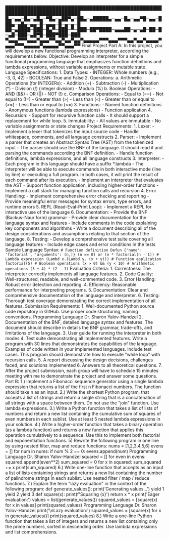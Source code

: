 

██████████████████████████████████████████████████████████████████████████
█▄─▄▄─█▄─▄█▄─▀█▄─▄██▀▄─██▄─▄█████▄─▄▄─█▄─▄▄▀█─▄▄─███▄─▄█▄─▄▄─█─▄▄▄─█─▄─▄─█
██─▄████─███─█▄▀─███─▀─███─██▀████─▄▄▄██─▄─▄█─██─█─▄█─███─▄█▀█─███▀███─███
▀▄▄▄▀▀▀▄▄▄▀▄▄▄▀▀▄▄▀▄▄▀▄▄▀▄▄▄▄▄▀▀▀▄▄▄▀▀▀▄▄▀▄▄▀▄▄▄▄▀▄▄▄▀▀▀▄▄▄▄▄▀▄▄▄▄▄▀▀▄▄▄▀▀
        Final Project
        Part A:
        In this project, you will develop a new functional programming
        interpreter, according the requirements below.
        Objective:
        Develop an interpreter for a simple functional programming language
        that emphasizes function definitions and lambda expressions, without
        variable assignments or mutable state.
        Language Specifications:
        1. Data Types:
            - INTEGER: Whole numbers (e.g., -3, 0, 42)
            - BOOLEAN: True and False
        2. Operations:
        a. Arithmetic Operations (for INTEGERs):
            - Addition (+)
            - Subtraction (-)
            - Multiplication (*)
            - Division (/) (integer division)
            - Modulo (%)
        b. Boolean Operations:
            - AND (&&)
            - OR (||)
            - NOT (!)
        c. Comparison Operations:
            - Equal to (==)
            - Not equal to (!=)
            - Greater than (>)
            - Less than (<)
            - Greater than or equal to (>=)
            - Less than or equal to (<=)
        3. Functions:
            - Named function definitions
            - Anonymous functions (lambda expressions)
            - Function application
        4. Recursion:
            - Support for recursive function calls
            - It should support a replacement for while loop.
        5. Immutability:
            - All values are immutable
            - No variable assignments or state changes
Project Requirements:
        1. Lexer:
            - Implement a lexer that tokenizes the input source code
            - Handle whitespace, comments, and all language constructs
        2. Parser:
            - Implement a parser that creates an Abstract Syntax Tree (AST) from the tokenized input
            - The parser should use the BNF of the language. It should read it and parsing the commands according the BNF definition.
            - Handle function definitions, lambda expressions, and all language constructs
        3. Interpreter:
            - Each program in this language should have a suffix *.lambda
            - The interpreter will be able to execute commands in both interactive mode (line by line) or executing a full program. In both cases, it will print the result of each command after its execution.
            - Implement an interpreter that evaluates the AST
            - Support function application, including higher-order functions
            - Implement a call stack for managing function calls and recursion
        4. Error Handling:
            - Implement comprehensive error checking and reporting
            - Provide meaningful error messages for syntax errors, type errors, and runtime errors
        5. REPL (Read-Eval-Print Loop):
            - Implement a REPL for interactive use of the language
        6. Documentation:
            - Provide the BNF (Backus–Naur form) grammar
            - Provide clear documentation for the language syntax and features
            - Include comments in the code explaining key components and algorithms
            - Write a document describing all of the design considerations and assumptions relating to that section of the language.
        8. Testing:
            - Develop a comprehensive test suite covering all language features
            - Include edge cases and error conditions in the tests
        Sample Language Syntax:
        ```
        # Function definition
        Defun {'name': 'factorial', 'arguments': (n,)}
        (n == 0) or (n * factorial(n - 1))
        # Lambda expression
        (Lambd x.(Lambd y. (x + y)))
        # Function application
        factorial(5)
        # Boolean operations
        (x > 0) && (y < 10)
        # Arithmetic operations
        (3 + 4) * (2 - 1)
        ```
        Evaluation Criteria:
        1. Correctness: The interpreter correctly implements all language
        features.
        2. Code Quality: Well-structured, readable, and well-commented code.
        3. Error Handling: Robust error detection and reporting.
        4. Efficiency: Reasonable performance for interpreting programs.
        5. Documentation: Clear and comprehensive documentation of the
        language and interpreter.
        6. Testing: Thorough test coverage demonstrating the correct
        implementation of all features.
        Submission Requirements:
        1. Well-documented Python source code repository in GitHub. Use proper
        code structuring, naming conventions.
        Programming Language
        Dr. Sharon Yalov-Handzel
        2. Documentation of the BNF, detailed language syntax and features. The
        document should describe in details the BNF grammar, trade-offs, and
        limitations of the language.
        3. User guide for running the interpreter in both modes
        4. Test suite demonstrating all implemented features. Write a program
        with 30 lines that demonstrates the capabilities of the language.
        Examples of code written in your implemented languages. Include test
        cases. This program should demonstrate how to execute "while loop"
        with recursion calls.
        5. A report discussing the design decisions, challenges faced, and
        solutions implemented
        6. Answers to all theoretical questions.
        7. After the project submission, each group will have to schedule 15
        minutes meeting with me to demonstrate the project and answer some
        questions.
        Part B:
        1.) Implement a Fibonacci sequence generator using a single lambda expression that
        returns a list of the first n Fibonacci numbers. The function should take n as an input.
        2.) Write the shortest Python program, that accepts a list of strings and return a
        single string that is a concatenation of all strings with a space between them. Do not
        use the "join" function. Use lambda expressions.
        3.) Write a Python function that takes a list of lists of numbers and return a new list
        containing the cumulative sum of squares of even numbers in each sublist. Use at
        least 5 nested lambda expressions in your solution.
        4.) Write a higher-order function that takes a binary operation (as a lambda function)
        and returns a new function that applies this operation cumulatively to a sequence.
        Use this to implement both factorial and exponentiation functions.
        5) Rewrite the following program in one line by using nested filter, map and reduce
        functions:
        nums = [1,2,3,4,5,6]
        evens = []
        for num in nums:
        if num % 2 == 0:
        evens.append(num)
        Programming Language
        Dr. Sharon Yalov-Handzel
        squared = []
        for even in evens:
        squared.append(even**2)
        sum_squared = 0
        for x in squared:
        sum_squared += x
        print(sum_squared)
        6.) Write one-line function that accepts as an input a list of lists containing strings
        and returns a new list containing the number of palindrome strings in each sublist.
        Use nested filter / map / reduce functions.
        7.) Explain the term "lazy evaluation" in the context of the following program:
        def generate_values():
        print('Generating values...')
        yield 1
        yield 2
        yield 3
        def square(x):
        print(f'Squaring {x}')
        return x * x
        print('Eager evaluation:')
        values = list(generate_values())
        squared_values = [square(x) for x in values]
        print(squared_values)
        Programming Language
        Dr. Sharon Yalov-Handzel
        print('\nLazy evaluation:')
        squared_values = [square(x) for x in generate_values()]
        print(squared_values)
        8.) Write a one-line Python function that takes a list of integers and returns a new list
        containing only the prime numbers, sorted in descending order. Use lambda
        expressions and list comprehensions.

